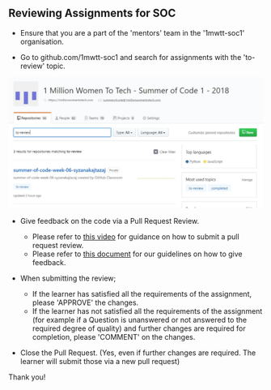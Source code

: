 ## Reviewing Assignments for SOC

- Ensure that you are a part of the 'mentors' team in the '1mwtt-soc1' organisation.

- Go to github.com/1mwtt-soc1 and search for assignments with the  'to-review' topic.

![](./images/mentors-repo-search.JPG)

- Give feedback on the code via a Pull Request Review.
  - Please refer to [this video](https://www.youtube.com/watch?v=7VSaq0dPPSw) for guidance on how to submit a pull request review.
  - Please refer to [this document](https://github.com/anushalihala/toolkitten/blob/assignment-howto/howto/code-review.md) for our guidelines on how to give feedback.

- When submitting the review;
  - If the learner has satisfied all the requirements of the assignment, please 'APPROVE' the changes.
  - If the learner has not satisfied all the requirements of the assignment (for example if a Question is unanswered or not answered to the required degree of quality) and further changes are required for completion, please 'COMMENT' on the changes.
  
- Close the Pull Request. (Yes, even if further changes are required. The learner will submit those via a new pull request)

Thank you!

